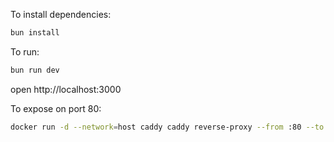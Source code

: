 To install dependencies:

```sh
bun install
```

To run:

```sh
bun run dev
```

open http://localhost:3000

To expose on port 80:

```sh
docker run -d --network=host caddy caddy reverse-proxy --from :80 --to :3000 --access-log
```
